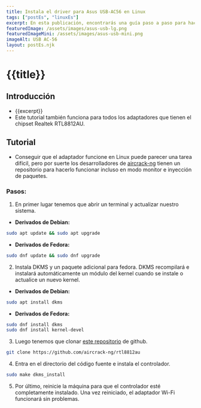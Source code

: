 ```yaml
---
title: Instala el driver para Asus USB-AC56 en Linux
tags: ["postEs", "linuxEs"]
excerpt: En esta publicación, encontrarás una guía paso a paso para hacer funcionar el adaptador Wi-Fi Asus USB AC-56 en Linux.
featuredImage: /assets/images/asus-usb-lg.png
featuredImageMini: /assets/images/asus-usb-mini.png
imageAlt: USB AC-56
layout: postEs.njk
---
```


# {{title}}
## Introducción
- {{excerpt}}
- Este tutorial también funciona para todos los adaptadores que tienen el chipset Realtek RTL8812AU.

## Tutorial
- Conseguir que el adaptador funcione en Linux puede parecer una tarea difícil, pero por suerte los desarrolladores de [aircrack-ng](https://github.com/aircrack-ng) tienen un repositorio para hacerlo funcionar incluso en modo monitor e inyección de paquetes.
 

### Pasos:
1. En primer lugar tenemos que abrir un terminal y actualizar nuestro sistema.

- **Derivados de Debian:**
```bash
sudo apt update && sudo apt upgrade
```
- **Derivados de Fedora:**
```bash
sudo dnf update && sudo dnf upgrade
```

2. Instala DKMS y un paquete adicional para fedora. DKMS recompilará e instalará automáticamente un módulo del kernel cuando se instale o actualice un nuevo kernel.
- **Derivados de Debian:**
```bash
sudo apt install dkms
```
- **Derivados de Fedora:**
```bash
sudo dnf install dkms
sudo dnf install kernel-devel
```

3. Luego tenemos que clonar [este repositorio](https://github.com/aircrack-ng/rtl8812au) de github.
``` bash
git clone https://github.com/aircrack-ng/rtl8812au
```

4. Entra en el directorio del código fuente e instala el controlador.
```bash
sudo make dkms_install
```

5. Por último, reinicie la máquina para que el controlador esté completamente instalado. Una vez reiniciado, el adaptador Wi-Fi funcionará sin problemas. 

